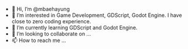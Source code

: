 - 👋 Hi, I’m @mbaehayung
- 👀 I’m interested in Game Development, GDScript, Godot Engine. I have close to zero coding experience.
- 🌱 I’m currently learning GDScript and Godot Engine.
- 💞️ I’m looking to collaborate on ...
- 📫 How to reach me ...

<!---
mbaehayung/mbaehayung is a ✨ special ✨ repository because its `README.md` (this file) appears on your GitHub profile.
You can click the Preview link to take a look at your changes.
--->
